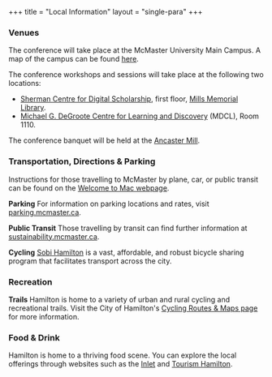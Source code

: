 +++
title = "Local Information"
layout = "single-para"
+++

### Venues
The conference will take place at the McMaster University Main Campus. A map of the campus can be found [here](https://www.mcmaster.ca/welcome/campusmap.cfm).

The conference workshops and sessions will take place at the following two locations:  

* [Sherman Centre for Digital Scholarship](https://scds.ca/), first floor, [Mills Memorial Library](https://goo.gl/maps/GxozpNKJKow).
* [Michael G. DeGroote Centre for Learning and Discovery](https://goo.gl/maps/5gCfojEqTrF2) (MDCL), Room 1110.

The conference banquet will be held at the [Ancaster Mill](https://goo.gl/maps/jLZvRUAbPxy).

### Transportation, Directions & Parking
Instructions for those travelling to McMaster by plane, car, or public transit can be found on the [Welcome to Mac webpage](https://www.mcmaster.ca/welcome/directions.cfm).

**Parking**
For information on parking locations and rates, visit [parking.mcmaster.ca](http://parking.mcmaster.ca/).

**Public Transit**
Those travelling by transit can find further information at [sustainability.mcmaster.ca](http://www.mcmaster.ca/sustainability/).

**Cycling**
[Sobi Hamilton](https://hamilton.socialbicycles.com/) is a vast, affordable, and robust bicycle sharing program that facilitates transport across the city.

### Recreation
**Trails**
Hamilton is home to a variety of urban and rural cycling and recreational trails. Visit the City of Hamilton's [Cycling Routes & Maps page](https://www.hamilton.ca/streets-transportation/biking-cyclists/cycling-routes-maps) for more information.

### Food & Drink
Hamilton is home to a thriving food scene. You can explore the local offerings through websites such as the [Inlet](http://theinletonline.com/) and [Tourism Hamilton](https://tourismhamilton.com/eat).